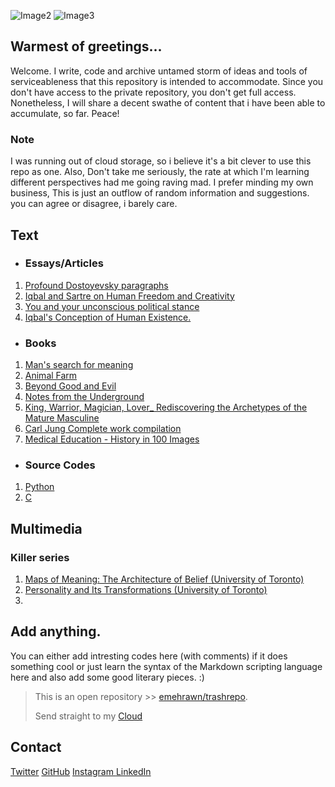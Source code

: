 ![Image2](https://raw.githubusercontent.com/emehrawn/emehrawn.github.io/main/wall.png)
![Image3](https://i1.wp.com/holeousia.com/wp-content/uploads/2017/08/fyodor-dostoyevsky-42.jpg?ssl=1)
## Warmest of greetings...
Welcome. I write, code and archive untamed storm of ideas and tools of serviceableness that this repository is intended to accommodate. Since you don't have access to the private repository, you don't get full access. Nonetheless, I will share a decent swathe of content that i have been able to accumulate, so far. Peace!

### Note
I was running out of cloud storage, so i believe it's a bit clever to use this repo as one. Also, Don't take me seriously, the rate at which I'm learning different perspectives had me going raving mad. I prefer minding my own business, This is just an outflow of random information and suggestions. you can agree or disagree, i barely care. 


## Text
- ### Essays/Articles
1. [Profound Dostoyevsky paragraphs](https://github.com/emehrawn/emehrawn.github.io/blob/main/dostoyevsky.md)
2. [Iqbal and Sartre on Human Freedom and Creativity](https://github.com/emehrawn/emehrawn.github.io/blob/main/Iqbal%20and%20Sarte.md)
3. [You and your unconscious political stance](https://github.com/emehrawn/emehrawn.github.io/blob/main/01.%20You%20and%20your%20unconscious%20political%20stance..pdf)
4. [Iqbal's Conception of Human Existence.](https://github.com/emehrawn/emehrawn.github.io/blob/main/iqbalexistence.md)


- ### Books
1. [Man's search for meaning](https://github.com/emehrawn/emehrawn.github.io/blob/main/Man's%20Search%20For%20Meaning%20(%20PDFDrive.com%20).pdf)
2. [Animal Farm](https://github.com/emehrawn/emehrawn.github.io/blob/main/animalfarm.pdf)
3. [Beyond Good and Evil](https://github.com/emehrawn/emehrawn.github.io/blob/main/beyond-good-and-evil.pdf)
4. [Notes from the Underground](https://github.com/emehrawn/emehrawn.github.io/blob/main/notes-from-the-underground.pdf)
5. [King, Warrior, Magician, Lover_ Rediscovering the Archetypes of the Mature Masculine](https://github.com/emehrawn/emehrawn.github.io/blob/main/King%2C%20Warrior%2C%20Magician%2C%20Lover_%20Rediscovering%20the%20Archetypes%20of%20the%20Mature%20Masculine%20(%20PDFDrive%20).pdf)
6. [Carl Jung Complete work compilation](https://drive.google.com/drive/folders/1GbBjvju5fZHMm7q1rJgvRzzuAmYXc0FA?usp=sharing)
7. [Medical Education - History in 100 Images](https://drive.google.com/file/d/1Z3NR_X3WrlQYA1sI63OMzdd8Wk39ZC6A/view?usp=sharing)



- ### Source Codes
1. [Python](https://github.com/emehrawn/emehrawn.github.io/tree/main/Python)
2. [C](https://github.com/emehrawn/emehrawn.github.io/tree/main/C)

## Multimedia
### Killer series
1. [Maps of Meaning: The Architecture of Belief (University of Toronto)](https://www.youtube.com/playlist?list=PL22J3VaeABQAT-0aSPq-OKOpQlHyR4k5h)
2. [Personality and Its Transformations (University of Toronto)](https://www.youtube.com/playlist?list=PL22J3VaeABQApSdW8X71Ihe34eKN6XhCi)
3. []()


## Add anything.

You can either add intresting codes here (with comments) if it does something cool or just learn the syntax of the Markdown scripting language here and also add some good literary pieces. :)

> This is an open repository >> [emehrawn/trashrepo](https://github.com/emehrawn/trashrepo). 
>
> Send straight to my [Cloud](https://driveuploader.com/upload/fBUfM0MxOQ/)

## Contact
  
[Twitter](https://twitter.com/thegoogolplex) [GitHub](https://github.com/emehrawn) [Instagram ](https://instagram.com/mehran.a1i) [LinkedIn](https://www.linkedin.com/in/mehran-ali-ansari-ba100516b/)
